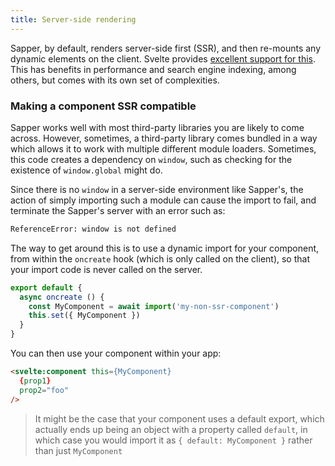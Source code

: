 ```yaml
---
title: Server-side rendering
---
```


Sapper, by default, renders server-side first (SSR), and then re-mounts any dynamic elements on the client. Svelte provides [excellent support for this](https://v2.svelte.dev/guide#server-side-rendering). This has benefits in performance and search engine indexing, among others, but comes with its own set of complexities.

### Making a component SSR compatible

Sapper works well with most third-party libraries you are likely to come across. However, sometimes, a third-party library comes bundled in a way which allows it to work with multiple different module loaders. Sometimes, this code creates a dependency on `window`, such as checking for the existence of `window.global` might do.

Since there is no `window` in a server-side environment like Sapper's, the action of simply importing such a module can cause the import to fail, and terminate the Sapper's server with an error such as:

```bash
ReferenceError: window is not defined
```

The way to get around this is to use a dynamic import for your component, from within the `oncreate` hook (which is only called on the client), so that your import code is never called on the server.

```js
export default {
  async oncreate () {
    const MyComponent = await import('my-non-ssr-component')
    this.set({ MyComponent })
  }
}
```

You can then use your component within your app:

```html
<svelte:component this={MyComponent}
  {prop1}
  prop2="foo"
/>
```

> It might be the case that your component uses a default export, which actually ends up being an object with a property called `default`, in which case you would import it as `{ default: MyComponent }` rather than just `MyComponent`
